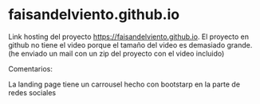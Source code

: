 # faisandelviento.github.io
Link hosting del proyecto https://faisandelviento.github.io.
El proyecto en github no tiene el video porque el tamaño del video es demasiado grande. (he enviado un mail con un zip del proyecto con el video incluido)

Comentarios:

La landing page tiene un carrousel hecho con bootstarp en la parte de redes sociales

